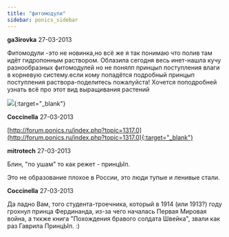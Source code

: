 ```yaml
---
title: "фитомодули"
sidebar: ponics_sidebar
---
```


**ga3irovka** 27-03-2013

Фитомодули -это не новинка,но всё же я так понимаю что полив там идёт гидропонным раствором. Облазила сегодня весь инет-нашла кучу разнообразных фитомодулей но не понялп принцып поступления влаги в корневую систему.если кому попадётся подробный принцып поступления раствора-поделитесь пожалуйста! Хочется поподробней узнать всё про этот вид выращивания растений

[![](/attachimages/12907_vertical_green_wall.jpg)](https://t.me/ponics_ru_files/10250){:target="_blank"}

**Coccinella** 27-03-2013

[http://forum.ponics.ru/index.php?topic=1317.0](http://forum.ponics.ru/index.php?topic=1317.0){:target="_blank"}


**mitrotech** 27-03-2013

Блин, "по ушам" то как режет - принцЫп. 

Это не образование плохое в России, это люди тупые и ленивые стали.


**Coccinella** 27-03-2013

Да ладно Вам, того студента-троечника, который в 1914 (или 1913?) году грохнул принца Фердинанда, из-за чего началась Первая Мировая война, а тккже книга "Похождения бравого солдата Швейка", звали как раз Гаврила ПринцЫп. :)


